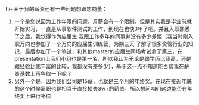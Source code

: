 hi~关于我的薪资还有一些问题想跟您商量：
1. 一个是您说因为工作年限的问题，月薪会有一个限制。但是其实我是毕业前就开始实习，一直是从事软件测试的工作，到现在也快3年了吧。并且入职熟悉了之后，我觉得作为应届生 我跟工作多年的同事并没有多少差距（我当时刚入职万向也参加了一个万向的应届生训练营，为期三天 了解了很多资管行业的知识，最后参加了一个笔试，和其他master的应届生同场考试拿了第三，在presentation上我们小组也是第一名，所以我认为无论是跟学历比我高，还是跟经验比我丰富的比较，我都没有差多少），基于这一点不知道能否帮我在薪资基数上再争取一下呢？
2. 另外一个是，因为我们公司是15薪，也就是三个月的年终奖。在现在接近年底的这个时候离职也是相当于直接损失3w+的薪资，所以想问咱们这边能否在年终奖上进行补偿



